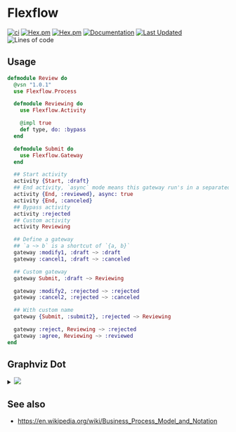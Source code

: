 # Flexflow

[![ci](https://github.com/clszzyh/flexflow/workflows/ci/badge.svg)](https://github.com/clszzyh/flexflow/actions)
[![Hex.pm](https://img.shields.io/hexpm/v/flexflow)](http://hex.pm/packages/flexflow)
[![Hex.pm](https://img.shields.io/hexpm/dt/flexflow)](http://hex.pm/packages/flexflow)
[![Documentation](https://img.shields.io/badge/hexdocs-latest-blue.svg)](https://hexdocs.pm/flexflow/readme.html)
[![Last Updated](https://img.shields.io/github/last-commit/clszzyh/flexflow.svg)](https://github.com/clszzyh/flexflow/commits/master)
![Lines of code](https://img.shields.io/tokei/lines/github/clszzyh/flexflow)

<!-- MDOC -->

## Usage

```elixir
defmodule Review do
  @vsn "1.0.1"
  use Flexflow.Process

  defmodule Reviewing do
    use Flexflow.Activity

    @impl true
    def type, do: :bypass
  end

  defmodule Submit do
    use Flexflow.Gateway
  end

  ## Start activity
  activity {Start, :draft}
  ## End activity, `async` mode means this gateway run's in a separated elixir process.
  activity {End, :reviewed}, async: true
  activity {End, :canceled}
  ## Bypass activity
  activity :rejected
  ## Custom activity
  activity Reviewing

  ## Define a gateway
  ## `a ~> b` is a shortcut of `{a, b}`
  gateway :modify1, :draft ~> :draft
  gateway :cancel1, :draft ~> :canceled

  ## Custom gateway
  gateway Submit, :draft ~> Reviewing

  gateway :modify2, :rejected ~> :rejected
  gateway :cancel2, :rejected ~> :canceled

  ## With custom name
  gateway {Submit, :submit2}, :rejected ~> Reviewing

  gateway :reject, Reviewing ~> :rejected
  gateway :agree, Reviewing ~> :reviewed
end
```

<!-- MDOC -->

## Graphviz Dot

<details>
<summary><img src="https://g.gravizo.com/source/review_mark?https%3A%2F%2Fraw.githubusercontent.com%2Fclszzyh%2Fflexflow%2Fmaster%2FREADME.md"></summary>

```dot
// review_mark
digraph review {
  size ="4,4";
  draft [label="draft",shape=doublecircle,color=".7 .3 1.0"];
  reviewed [label="reviewed",style=bold,shape=circle,color=red];
  canceled [label="canceled",shape=circle,color=red];
  rejected [label="rejected",shape=box];
  reviewing [label="reviewing",shape=box];
  draft -> draft [label="modify1"];
  draft -> canceled [label="cancel1"];
  draft -> reviewing [label="submit_draft"];
  rejected -> rejected [label="modify2"];
  rejected -> canceled [label="cancel2"];
  rejected -> reviewing [label="submit2"];
  reviewing -> rejected [label="reject"];
  reviewing -> reviewed [label="agree"];
}
// review_mark
```
</details>


## See also

* https://en.wikipedia.org/wiki/Business_Process_Model_and_Notation
